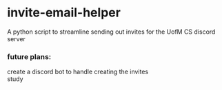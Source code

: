 # invite-email-helper
A python script to streamline sending out invites for the UofM CS discord server 


### future plans:
create a discord bot to handle creating the invites  
study  
